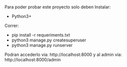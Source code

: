 Para poder probar este proyecto solo deben Instalar:
*  Python3+

Correr:
*  pip install -r requeriments.txt
*  python3 manage.py createsuperuser
*  python3 manage.py runserver

Podran accederlo via: http://localhost:8000
y al admin via: http://localhost:8000/admin